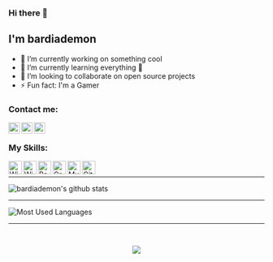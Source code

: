 ### Hi there 👋

## I'm bardiademon
- 🔭 I’m currently working on something cool
- 🌱 I’m currently learning everything 🤣
- 👯 I’m looking to collaborate on open source projects
- ⚡ Fun fact: I'm a Gamer

### Contact me:

[<img align="left" alt="bardiademon | Telegram" width="22px" src="https://www.bardiademon.com/images/ic-telegram.png" />][telegram]
[<img align="left" alt="bardiademon | Instagram" width="22px" src="https://www.bardiademon.com/images/ic-instagram.png" />][instagram]
[<img align="left" alt="bardiademon | Gmail" width="22px" src="https://www.bardiademon.com/images/ic-gmail.png" />][MyEmail]

<br />

### My Skills:

[<img align="left" alt="Windows" title="Windows" width="26px" src="https://www.bardiademon.com/public/icons/java.png" />][MyWebsite]
[<img align="left" alt="Windows" title="Windows" width="26px" src="https://www.bardiademon.com/public/icons/quarkus.png" />][MyWebsite]
[<img align="left" alt="React" title="React" width="26px" src="https://www.bardiademon.com/public/icons/reactjs.png" />][MyWebsite]
[<img align="left" alt="GraphQL" title="GraphQL" width="26px" src="https://www.bardiademon.com/public/icons/graphql.png" />][MyWebsite]
[<img align="left" alt="MySQL" title="MySQL" width="26px" src="https://www.bardiademon.com/public/icons/mysql.png" />][MyWebsite]
[<img align="left" alt="Git" title="Git" width="26px" src="https://www.bardiademon.com/public/icons/git.png" />][MyWebsite]

<br />

---

![bardiademon's github stats](https://github-readme-stats.vercel.app/api?username=bardiademon&show_icons=true)

---

![Most Used Languages](https://github-readme-stats.vercel.app/api/top-langs/?username=bardiademon&layout=compact)

---
    
[MyWebsite]: https://www.bardiademon.com
[github]: https://github.com/bardiademon
[Instagram]: https://instagram.com/bardiademon.ir
[Telegram]: https://t.me/bardiademon
[MyEmail]: mailto:bardiademon@gmail.Com

<h3 align="center"> 
<br>
<img src="https://bardiademon.com/public/bardiademon_banner.png" />
</h3>
<br>
<br>  
